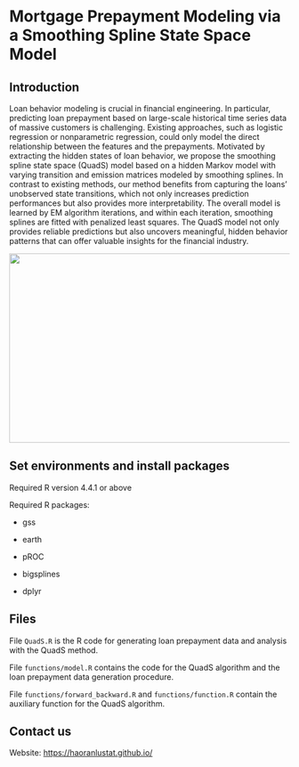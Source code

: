 # Mortgage Prepayment Modeling via a Smoothing Spline State Space Model

## Introduction

Loan behavior modeling is crucial in financial engineering. In particular, predicting loan prepayment 
based on large-scale historical time series data of massive customers is challenging.
Existing approaches, such as logistic regression or nonparametric regression, could only model
the direct relationship between the features and the prepayments. Motivated by extracting the
hidden states of loan behavior, we propose the smoothing spline state space (QuadS) model based
on a hidden Markov model with varying transition and emission matrices modeled by smoothing
splines. In contrast to existing methods, our method benefits from capturing the loans’ unobserved 
state transitions, which not only increases prediction performances but also provides more
interpretability. The overall model is learned by EM algorithm iterations, and within each iteration, 
smoothing splines are fitted with penalized least squares. The QuadS model not only provides reliable predictions but also uncovers meaningful,
hidden behavior patterns that can offer valuable insights for the financial industry.

<img src="illu_1.png" width="560" height="340" />


## Set environments and install packages

Required R version 4.4.1 or above

Required R packages:

- gss

- earth

- pROC

- bigsplines

- dplyr

## Files

File `QuadS.R` is the R code for generating loan prepayment data and analysis with the QuadS method.

File `functions/model.R` contains the code for the QuadS algorithm and the loan prepayment data generation procedure.

File `functions/forward_backward.R` and `functions/function.R` contain the auxiliary function for the QuadS algorithm.


## Contact us

Website: https://haoranlustat.github.io/
